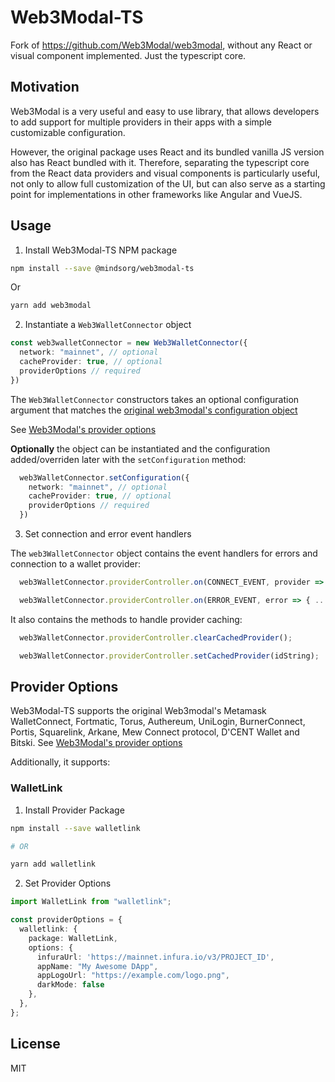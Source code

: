 # Web3Modal-TS

Fork of https://github.com/Web3Modal/web3modal, without any React or visual component implemented. Just the typescript core.

## Motivation

Web3Modal is a very useful and easy to use library, that allows developers to add support for multiple providers in their apps with a simple customizable configuration. 

However, the original package uses React and its bundled vanilla JS version also has React bundled with it. Therefore, separating the typescript core from the React data providers and visual components is particularly useful, not only to allow full customization of the UI, but can also serve as a starting point for implementations in other frameworks like Angular and VueJS.

## Usage

1. Install Web3Modal-TS NPM package

```bash
npm install --save @mindsorg/web3modal-ts
```

Or

```bash
yarn add web3modal
```

2. Instantiate a `Web3WalletConnector` object

```ts
const web3walletConnector = new Web3WalletConnector({
  network: "mainnet", // optional
  cacheProvider: true, // optional
  providerOptions // required
})
```

The `Web3WalletConnector` constructors takes an optional configuration argument that matches the [original web3modal's configuration object](https://github.com/Web3Modal/web3modal#usage)

See [Web3Modal's provider options](https://github.com/Web3Modal/web3modal#provider-options)

**Optionally** the object can be instantiated and the configuration added/overriden later with the `setConfiguration` method:

```ts
  web3WalletConnector.setConfiguration({
    network: "mainnet", // optional
    cacheProvider: true, // optional
    providerOptions // required
  })
```

3. Set connection and error event handlers

The `web3WalletConnector` object contains the event handlers for errors and connection to a wallet provider:

```ts
  web3WalletConnector.providerController.on(CONNECT_EVENT, provider => { ... });

  web3WalletConnector.providerController.on(ERROR_EVENT, error => { ... });

```

It also contains the methods to handle provider caching:

```ts
  web3WalletConnector.providerController.clearCachedProvider();

  web3WalletConnector.providerController.setCachedProvider(idString);
```

## Provider Options

Web3Modal-TS supports the original Web3modal's Metamask WalletConnect, Fortmatic, Torus, Authereum, UniLogin, BurnerConnect, Portis, Squarelink, Arkane, Mew Connect protocol, D'CENT Wallet and Bitski. See [Web3Modal's provider options](https://github.com/Web3Modal/web3modal#provider-options)

Additionally, it supports:

### WalletLink

1. Install Provider Package

```bash
npm install --save walletlink

# OR

yarn add walletlink
```

2. Set Provider Options

```typescript
import WalletLink from "walletlink";

const providerOptions = {
  walletlink: {
    package: WalletLink,
    options: {
      infuraUrl: 'https://mainnet.infura.io/v3/PROJECT_ID',
      appName: "My Awesome DApp",
      appLogoUrl: "https://example.com/logo.png",
      darkMode: false
    },
  },
};
```

## License

MIT